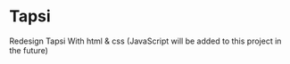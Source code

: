 # Tapsi
Redesign Tapsi With html &amp; css (JavaScript will be added to this project in the future)

